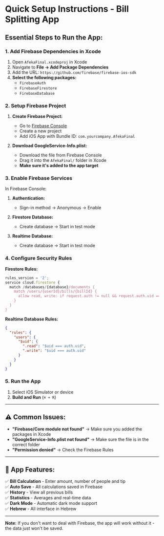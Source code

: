 # Quick Setup Instructions - Bill Splitting App

## Essential Steps to Run the App:

### 1. Add Firebase Dependencies in Xcode

1. Open `AfekaFinal.xcodeproj` in Xcode
2. Navigate to **File → Add Package Dependencies**
3. Add the URL: `https://github.com/firebase/firebase-ios-sdk`
4. **Select the following packages:**
   - `FirebaseAuth`
   - `FirebaseFirestore`
   - `FirebaseDatabase`

### 2. Setup Firebase Project

1. **Create Firebase Project:**
   - Go to [Firebase Console](https://console.firebase.google.com/)
   - Create a new project
   - Add iOS App with Bundle ID: `com.yourcompany.AfekaFinal`

2. **Download GoogleService-Info.plist:**
   - Download the file from Firebase Console
   - Drag it into the `AfekaFinal/` folder in Xcode
   - **Make sure it's added to the app target**

### 3. Enable Firebase Services

In Firebase Console:

1. **Authentication:**
   - Sign-in method → Anonymous → Enable

2. **Firestore Database:**
   - Create database → Start in test mode

3. **Realtime Database:**
   - Create database → Start in test mode

### 4. Configure Security Rules

**Firestore Rules:**
```javascript
rules_version = '2';
service cloud.firestore {
  match /databases/{database}/documents {
    match /users/{userId}/bills/{billId} {
      allow read, write: if request.auth != null && request.auth.uid == userId;
    }
  }
}
```

**Realtime Database Rules:**
```json
{
  "rules": {
    "users": {
      "$uid": {
        ".read": "$uid === auth.uid",
        ".write": "$uid === auth.uid"
      }
    }
  }
}
```

### 5. Run the App

1. Select iOS Simulator or device
2. **Build and Run** (`⌘ + R`)

---

## ⚠️ Common Issues:

- **"Firebase/Core module not found"** → Make sure you added the packages in Xcode
- **"GoogleService-Info.plist not found"** → Make sure the file is in the correct folder
- **"Permission denied"** → Check the Firebase Rules

---

## 🎯 App Features:

✅ **Bill Calculation** - Enter amount, number of people and tip  
✅ **Auto Save** - All calculations saved in Firebase  
✅ **History** - View all previous bills  
✅ **Statistics** - Averages and real-time data  
✅ **Dark Mode** - Automatic dark mode support  
✅ **Hebrew** - All interface in Hebrew  

---

**Note:** If you don't want to deal with Firebase, the app will work without it - the data just won't be saved. 
